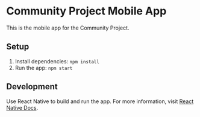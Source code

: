 # Community Project Mobile App

This is the mobile app for the Community Project. 

## Setup

1. Install dependencies: `npm install`
2. Run the app: `npm start`

## Development

Use React Native to build and run the app. For more information, visit [React Native Docs](https://reactnative.dev/docs/getting-started).
